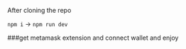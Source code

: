 After cloning the repo

```npm i``` -> ```npm run dev```

###get metamask extension and connect wallet and enjoy
